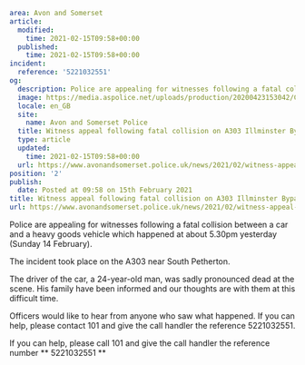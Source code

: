 ```yaml
area: Avon and Somerset
article:
  modified:
    time: 2021-02-15T09:58+00:00
  published:
    time: 2021-02-15T09:58+00:00
incident:
  reference: '5221032551'
og:
  description: Police are appealing for witnesses following a fatal collision between a car and a heavy goods vehicle which happened at about 5.30pm yesterday (Sunday 14 February).
  image: https://media.aspolice.net/uploads/production/20200423153042/Can-you-help-car.png
  locale: en_GB
  site:
    name: Avon and Somerset Police
  title: Witness appeal following fatal collision on A303 Illminster Bypass | Avon and Somerset Police
  type: article
  updated:
    time: 2021-02-15T09:58+00:00
  url: https://www.avonandsomerset.police.uk/news/2021/02/witness-appeal-following-fatal-collision-on-a303-illminster-bypass/
position: '2'
publish:
  date: Posted at 09:58 on 15th February 2021
title: Witness appeal following fatal collision on A303 Illminster Bypass | Avon and Somerset Police
url: https://www.avonandsomerset.police.uk/news/2021/02/witness-appeal-following-fatal-collision-on-a303-illminster-bypass/
```

Police are appealing for witnesses following a fatal collision between a car and a heavy goods vehicle which happened at about 5.30pm yesterday (Sunday 14 February).

The incident took place on the A303 near South Petherton.

The driver of the car, a 24-year-old man, was sadly pronounced dead at the scene. His family have been informed and our thoughts are with them at this difficult time.

Officers would like to hear from anyone who saw what happened. If you can help, please contact 101 and give the call handler the reference 5221032551.

If you can help, please call 101 and give the call handler the reference number ** 5221032551 **

